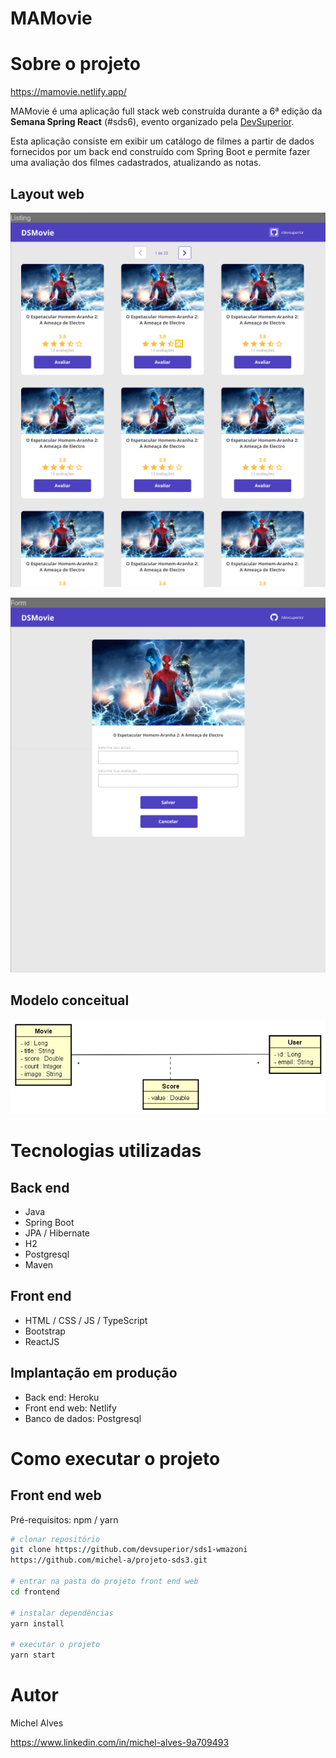 # MAMovie


# Sobre o projeto

https://mamovie.netlify.app/

MAMovie é uma aplicação full stack web construída durante a 6ª edição da **Semana Spring React** (#sds6), evento organizado pela [DevSuperior](https://devsuperior.com "Site da DevSuperior").

Esta aplicação consiste em exibir um catálogo de filmes a partir de dados fornecidos por um back end construído com Spring Boot e permite fazer uma avaliação dos filmes cadastrados, atualizando as notas.

## Layout web
![Web 1](https://github.com/michel-a/dsmovie/blob/main/_assets/layout1.png)

![Web 2](https://github.com/michel-a/dsmovie/blob/main/_assets/layout2.png)

## Modelo conceitual
![Modelo Conceitual](https://github.com/michel-a/dsmovie/blob/main/_assets/modelo-dominio.png)

# Tecnologias utilizadas
## Back end
- Java
- Spring Boot
- JPA / Hibernate
- H2
- Postgresql
- Maven
## Front end
- HTML / CSS / JS / TypeScript
- Bootstrap
- ReactJS
## Implantação em produção
- Back end: Heroku
- Front end web: Netlify
- Banco de dados: Postgresql

# Como executar o projeto

## Front end web
Pré-requisitos: npm / yarn

```bash
# clonar repositório
git clone https://github.com/devsuperior/sds1-wmazoni
https://github.com/michel-a/projeto-sds3.git

# entrar na pasta do projeto front end web
cd frontend

# instalar dependências
yarn install

# executar o projeto
yarn start
```

# Autor

Michel Alves

https://www.linkedin.com/in/michel-alves-9a709493
